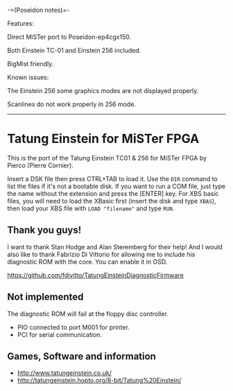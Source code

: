 -=(Poseidon notes)=-

Features:

Direct MiSTer port to Poseidon-ep4cgx150. 

Both Einstein TC-01 and Einstein 256 included.

BigMist friendly.


Known issues: 

The Einstein 256 some graphics modes are not displayed properly.

Scanlines do not work properly in 256 mode.

___
Tatung Einstein for MiSTer FPGA
===============================

This is the port of the Tatung Einstein TC01 & 256 for MiSTer FPGA by Pierco (Pierre Cornier).


Insert a DSK file then press CTRL+TAB to load it. Use the `DIR` command to list the files if it's not a bootable disk. If you want to run a COM file, just type the name without the extension and press the [ENTER] key. For XBS basic files, you will need to load the XBasic first (insert the disk and type `XBAS`), then load your XBS file with `LOAD "filename"` and type `RUN`.

Thank you guys!
---------------

I want to thank Stan Hodge and Alan Steremberg for their help!
And I would also like to thank Fabrizio Di Vittorio for allowing me to include his diagnostic ROM with the core. You can enable it in OSD.

https://github.com/fdivitto/TatungEinsteinDiagnosticFirmware


Not implemented
---------------

The diagnostic ROM will fail at the floppy disc controller.

- PIO connected to port M001 for printer.
- PCI for serial communication.

Games, Software and information
-------------------------------

- http://www.tatungeinstein.co.uk/
- http://tatungeinstein.hopto.org/8-bit/Tatung%20Einstein/

